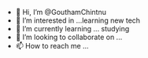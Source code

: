 - 👋 Hi, I’m @GouthamChintnu
- 👀 I’m interested in ...learning new tech
- 🌱 I’m currently learning ... studying
- 💞️ I’m looking to collaborate on ... 
- 📫 How to reach me ...

<!---
GouthamChintnu/GouthamChintnu is a ✨ special ✨ repository because its `README.md` (this file) appears on your GitHub profile.
You can click the Preview link to take a look at your changes.
--->
